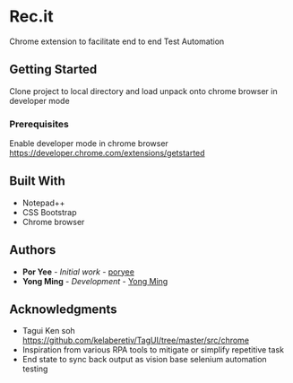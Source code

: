# Rec.it
Chrome extension to facilitate end to end Test Automation

## Getting Started

Clone project to local directory and load unpack onto chrome browser in developer mode

### Prerequisites

Enable developer mode in chrome browser https://developer.chrome.com/extensions/getstarted

## Built With

* Notepad++
* CSS Bootstrap
* Chrome browser

## Authors

* **Por Yee** - *Initial work* - [poryee](https://github.com/poryee)
* **Yong Ming** - *Development* - [Yong Ming](https://github.com/ymgitproject)


## Acknowledgments

* Tagui Ken soh https://github.com/kelaberetiv/TagUI/tree/master/src/chrome 
* Inspiration from various RPA tools to mitigate or simplify repetitive task
* End state to sync back output as vision base selenium automation testing
